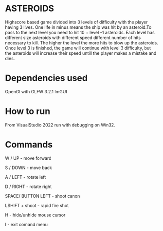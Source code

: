
# ASTEROIDS

Highscore based game divided into 3 levels of difficulty with the player having 3 lives. 
One life in minus means the ship was hit by an asteroid.To pass to the next level you need 
to hit 10 + level -1 asteroids. Each level has different size asteroids with different speed 
different number of hits necessary to kill. The higher the level the more hits to blow up the 
asteroids. Once level 3 is finished, the game will continue with level 3 difficulty, but the 
asteroids will increase their speed untill the player makes a mistake and dies.

# Dependencies used

OpenGl with GLFW 3.2.1 
ImGUI

# How to run

From VisualStudio 2022 run with debugging on Win32.

# Commands

W / UP			  -	move forward

S / DOWN			-	move back

A / LEFT			-	rotate left

D / RIGHT			-	rotate right

SPACE/ BUTTON LEFT	-	shoot canon

LSHIFT + shoot		-	rapid fire shot

H				-	hide/unhide mouse cursor

I				-	exit comand menu
